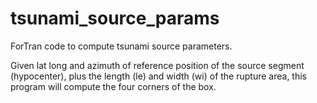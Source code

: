 # tsunami_source_params

ForTran code to compute tsunami source parameters.

Given lat long and azimuth of 
reference position of the source segment (hypocenter), plus the length (le) 
and width (wi) of the rupture area, this program 
will compute the four corners of the box.
